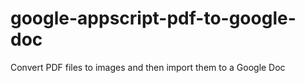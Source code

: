 # google-appscript-pdf-to-google-doc
Convert PDF files to images and then import them to a Google Doc
